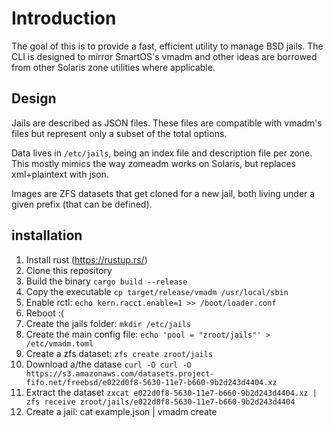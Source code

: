 # Introduction

The goal of this is to provide a fast, efficient utility to manage BSD jails. The CLI is designed to mirror SmartOS's vmadm and other ideas are borrowed from other Solaris zone utilities where applicable.

## Design

Jails are described as JSON files. These files are compatible with vmadm's files but represent only a subset of the total options.

Data lives in `/etc/jails`, being an index file and description file per zone. This mostly mimics the way zomeadm works on Solaris, but replaces xml+plaintext with json.

Images are ZFS datasets that get cloned for a new jail, both living under a given prefix (that can be defined).

## installation

1. Install rust (https://rustup.rs/)
2. Clone this repository
3. Build the binary `cargo build --release`
4. Copy the executable `cp target/release/vmadm /usr/local/sbin`
5. Enable rctl: `echo kern.racct.enable=1 >> /boot/loader.conf`
6. Reboot :(
7. Create the jails folder: `mkdir /etc/jails`
8. Create the main config file: `echo 'pool = "zroot/jails"' > /etc/vmadm.toml`
9. Create a zfs dataset: `zfs create zroot/jails `
10. Download a/the datase `curl -O curl -O https://s3.amazonaws.com/datasets.project-fifo.net/freebsd/e022d0f8-5630-11e7-b660-9b2d243d4404.xz`
11. Extract the dataset `zxcat e022d0f8-5630-11e7-b660-9b2d243d4404.xz | zfs receive zroot/jails/e022d0f8-5630-11e7-b660-9b2d243d4404`
12. Create a jail: cat example.json | vmadm create
